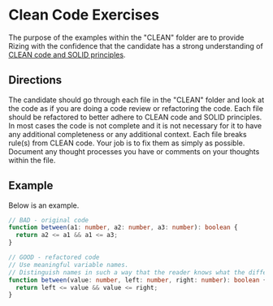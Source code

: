 # Clean Code Exercises
The purpose of the examples within the "CLEAN" folder are to provide Rizing with the confidence that the candidate has a strong understanding of [CLEAN code and SOLID principles](https://www.freecodecamp.org/news/clean-coding-for-beginners/).

## Directions
The candidate should go through each file in the "CLEAN" folder and look at the code as if you are doing a code review or refactoring the code. Each file should be refactored to better adhere to CLEAN code and SOLID principles. In most cases the code is not complete and it is not necessary for it to have any additional completeness or any additional context. Each file breaks rule(s) from CLEAN code. Your job is to fix them as simply as possible. Document any thought processes you have or comments on your thoughts within the file.

## Example
Below is an example.

```typescript
// BAD - original code
function between(a1: number, a2: number, a3: number): boolean {
  return a2 <= a1 && a1 <= a3;
}

// GOOD - refactored code
// Use meaningful variable names.
// Distinguish names in such a way that the reader knows what the differences offer.
function between(value: number, left: number, right: number): boolean {
  return left <= value && value <= right;
}
```